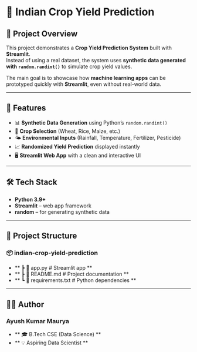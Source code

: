# 🌾 Indian Crop Yield Prediction  

## 📌 Project Overview  
This project demonstrates a **Crop Yield Prediction System** built with **Streamlit**.  
Instead of using a real dataset, the system uses **synthetic data generated with `random.randint()`** to simulate crop yield values.  

The main goal is to showcase how **machine learning apps** can be prototyped quickly with **Streamlit**, even without real-world data.  

---

## 🚀 Features  
- 📊 **Synthetic Data Generation** using Python’s `random.randint()`  
- 🌱 **Crop Selection** (Wheat, Rice, Maize, etc.)  
- 🌤️ **Environmental Inputs** (Rainfall, Temperature, Fertilizer, Pesticide)  
- 📈 **Randomized Yield Prediction** displayed instantly  
- 🖥️ **Streamlit Web App** with a clean and interactive UI  

---

## 🛠️ Tech Stack  
- **Python 3.9+**  
- **Streamlit** – web app framework  
- **random** – for generating synthetic data  

---
## 📂 Project Structure  
### 📦 indian-crop-yield-prediction
- ** ┣ 📜 app.py # Streamlit app **
- ** ┣ 📜 README.md # Project documentation **
- ** ┗ 📜 requirements.txt # Python dependencies **
---
## 👨‍💻 Author
### Ayush Kumar Maurya
- ** 🎓 B.Tech CSE (Data Science) **
- ** 💡 Aspiring Data Scientist **
